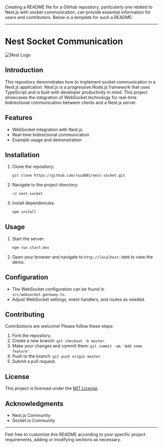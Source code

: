 Creating a README file for a GitHub repository, particularly one related to Nest.js with socket communication, can provide essential information for users and contributors. Below is a template for such a README:

---

# Nest Socket Communication

![Nest Logo](https://nestjs.com/img/logo_text.svg)

## Introduction

This repository demonstrates how to implement socket communication in a Nest.js application. Nest.js is a progressive Node.js framework that uses TypeScript and is built with developer productivity in mind. This project showcases the integration of WebSocket technology for real-time bidirectional communication between clients and a Nest.js server.

## Features

- WebSocket integration with Nest.js
- Real-time bidirectional communication
- Example usage and demonstration

## Installation

1. Clone the repository:

    ```bash
    git clone https://github.com/raza001/nest-socket.git
    ```

2. Navigate to the project directory:

    ```bash
    cd nest-socket
    ```

3. Install dependencies:

    ```bash
    npm install
    ```

## Usage

1. Start the server:

    ```bash
    npm run start:dev
    ```

2. Open your browser and navigate to `http://localhost:3000` to view the demo.

## Configuration

- The WebSocket configuration can be found in `src/websocket.gateway.ts`.
- Adjust WebSocket settings, event handlers, and routes as needed.

## Contributing

Contributions are welcome! Please follow these steps:

1. Fork the repository.
2. Create a new branch: `git checkout -b master`.
3. Make your changes and commit them: `git commit -am 'Add some feature'`.
4. Push to the branch: `git push origin master`.
5. Submit a pull request.

## License

This project is licensed under the [MIT License](LICENSE).

## Acknowledgments

- Nest.js Community
- Socket.io Community

---

Feel free to customize this README according to your specific project requirements, adding or modifying sections as necessary.
